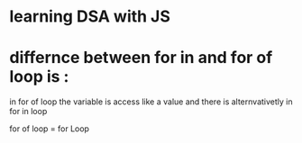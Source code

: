 # learning DSA with JS
# differnce between for in and for of loop is :
<html>
<head>
<title> </title>
</head>
<body>
in for of loop the variable is access like a value 
and there is alternvativetly in for in loop
<p> for of loop = for Loop  </p>
</body>
</html>